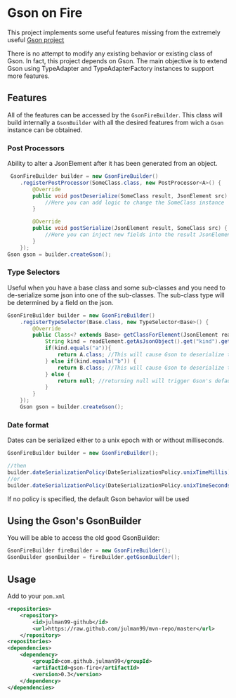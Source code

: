 # Gson on Fire

This project implements some useful features missing from the extremely useful [Gson project](https://code.google.com/p/google-gson/)

There is no attempt to modify any existing behavior or existing class of Gson. In fact, this project depends on Gson.
The main objective is to extend Gson using TypeAdapter and TypeAdapterFactory instances to support more features.

## Features

All of the features can be accessed by the ```GsonFireBuilder```. This class will build internally a ```GsonBuilder```
with all the desired features from wich a ```Gson``` instance can be obtained.

### Post Processors

Ability to alter a JsonElement after it has been generated from an object.

```java
 GsonFireBuilder builder = new GsonFireBuilder()
    .registerPostProcessor(SomeClass.class, new PostProcessor<A>() {
        @Override
        public void postDeserialize(SomeClass result, JsonElement src) {
            //Here you can add logic to change the SomeClass instance
        }

        @Override
        public void postSerialize(JsonElement result, SomeClass src) {
            //Here you can inject new fields into the result JsonElement
        }
    });
Gson gson = builder.createGson();
```

### Type Selectors

Useful when you have a base class and some sub-classes and you need to de-serialize some json into one of the sub-classes.
The sub-class type will be determined by a field on the json.

```java
GsonFireBuilder builder = new GsonFireBuilder()
    .registerTypeSelector(Base.class, new TypeSelector<Base>() {
        @Override
        public Class<? extends Base> getClassForElement(JsonElement readElement) {
            String kind = readElement.getAsJsonObject().get("kind").getAsString();
            if(kind.equals("a")){
                return A.class; //This will cause Gson to deserialize the json mapping to A
            } else if(kind.equals("b")) {
                return B.class; //This will cause Gson to deserialize the json mapping to B
            } else {
                return null; //returning null will trigger Gson's default behavior
            }
        }
    });
    Gson gson = builder.createGson();
```

### Date format

Dates can be serialized either to a unix epoch with or without milliseconds.

```java
GsonFireBuilder builder = new GsonFireBuilder();

//then
builder.dateSerializationPolicy(DateSerializationPolicy.unixTimeMillis);
//or
builder.dateSerializationPolicy(DateSerializationPolicy.unixTimeSeconds);

```

If no policy is specified, the default Gson behavior will be used

## Using the Gson's GsonBuilder

You will be able to access the old good GsonBuilder:

```java
GsonFireBuilder fireBuilder = new GsonFireBuilder();
GsonBuilder gsonBuilder = fireBuilder.getGsonBuilder();
```

## Usage
Add to your ```pom.xml```

```xml
<repositories>
    <repository>
        <id>julman99-github</id>
        <url>https://raw.github.com/julman99/mvn-repo/master</url>
    </repository>
<repositories>
<dependencies>
    <dependency>
        <groupId>com.github.julman99</groupId>
        <artifactId>gson-fire</artifactId>
        <version>0.3</version>
    </dependency>
</dependencies>
```